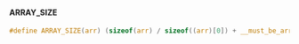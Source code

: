 


#### ARRAY_SIZE

```c
#define ARRAY_SIZE(arr) (sizeof(arr) / sizeof((arr)[0]) + __must_be_array(arr))
```